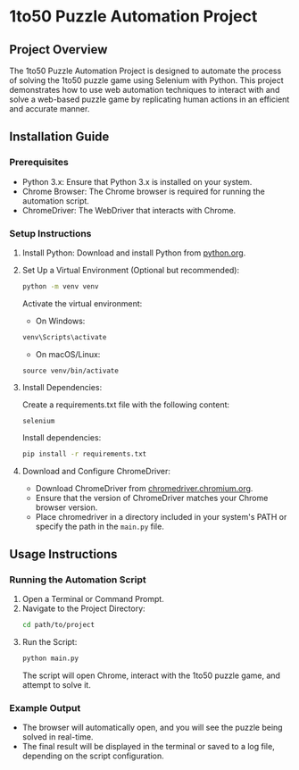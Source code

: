 # 1to50 Puzzle Automation Project

## Project Overview
The 1to50 Puzzle Automation Project is designed to automate the process of solving the 1to50 puzzle game using Selenium with Python. This project demonstrates how to use web automation techniques to interact with and solve a web-based puzzle game by replicating human actions in an efficient and accurate manner.

## Installation Guide

### Prerequisites
- Python 3.x: Ensure that Python 3.x is installed on your system.
- Chrome Browser: The Chrome browser is required for running the automation script.
- ChromeDriver: The WebDriver that interacts with Chrome.

### Setup Instructions
1. Install Python: Download and install Python from [python.org](https://www.python.org).
2. Set Up a Virtual Environment (Optional but recommended):
    
    ``` bash title="Bash"
    python -m venv venv
    ```

    Activate the virtual environment:
    
    - On Windows:
    ``` powershell title="PowerShell"
    venv\Scripts\activate
    ```

    - On macOS/Linux:
    ``` unixconfig title="Unix"
    source venv/bin/activate
    ```

3. Install Dependencies:

    Create a requirements.txt file with the following content:
    ``` text title="text"
    selenium
    ```
    Install dependencies:
    ``` bash title="bash"
    pip install -r requirements.txt
    ```

4. Download and Configure ChromeDriver:
    - Download ChromeDriver from [chromedriver.chromium.org](https://sites.google.com/chromium.org/driver/home?authuser=0).
    - Ensure that the version of ChromeDriver matches your Chrome browser version.
    - Place chromedriver in a directory included in your system's PATH or specify the path in the `main.py` file.

## Usage Instructions
### Running the Automation Script

1. Open a Terminal or Command Prompt.
2. Navigate to the Project Directory:
    ``` bash title="bash"
    cd path/to/project
    ```
3. Run the Script:
    ``` bash title="bash"
    python main.py
    ```
    The script will open Chrome, interact with the 1to50 puzzle game, and attempt to solve it.

### Example Output
- The browser will automatically open, and you will see the puzzle being solved in real-time.
- The final result will be displayed in the terminal or saved to a log file, depending on the script configuration.
